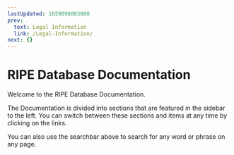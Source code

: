 ```yaml
---
lastUpdated: 1659098003000
prev:
  text: Legal Information
  link: /Legal-Information/
next: {}
---
```


# RIPE Database Documentation

Welcome to the RIPE Database Documentation.

The Documentation is divided into sections that are featured in the sidebar to the left. You can switch between these sections and items at any time by clicking on the links.

You can also use the searchbar above to search for any word or phrase on any page.
